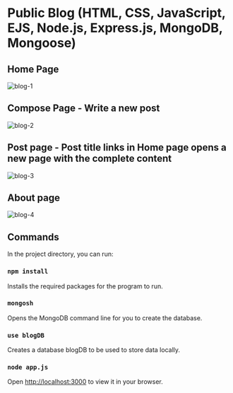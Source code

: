 # Public Blog (HTML, CSS, JavaScript, EJS, Node.js, Express.js, MongoDB, Mongoose)

## Home Page
![blog-1](https://user-images.githubusercontent.com/59217041/213874588-9394dd99-0f32-4327-b6f0-651ef557b0f3.png)


## Compose Page - Write a new post
![blog-2](https://user-images.githubusercontent.com/59217041/213874598-7b188800-ac3d-4d02-9622-002a9a4e3a53.png)


## Post page - Post title links in Home page opens a new page with the complete content
![blog-3](https://user-images.githubusercontent.com/59217041/213874607-454e866c-adb9-4731-b5fb-1a410e70ae0e.png)


## About page
![blog-4](https://user-images.githubusercontent.com/59217041/213874611-0ea6cc96-1ed0-4764-a821-25f087668ff2.png)

## Commands

In the project directory, you can run:

### `npm install`

Installs the required packages for the program to run. 

### `mongosh`

Opens the MongoDB command line for you to create the database.

### `use blogDB`

Creates a database blogDB to be used to store data locally. 

### `node app.js`

Open [http://localhost:3000](http://localhost:3000) to view it in your browser.

